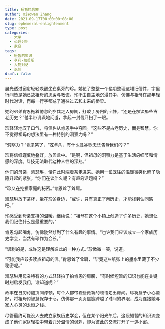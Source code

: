 ```yaml
---
title: 短暂的启蒙
author: Xiaowen Zhang
date: 2021-09-17T08:00:00+08:00
slug: ephemeral-enlightenment
type: post
categories:
  - 文学
  - 心理分析
  - 家庭
tags:
  - 短暂的知识
  - 亨利·詹姆斯
  - 人物对话
  - 讽刺
draft: false
---
```


晨光透过窗帘轻轻唤醒坐在桌旁的珍。她花了整整一个星期整理这堆旧信件，字里行间皆是她已故祖母的思索与教诲。珍不由自主地沉浸其中，仿佛与祖母在那年轻时代对话，而每一行字都成了通往过去和未来的桥梁。

她的弟弟肯恩拖着倦怠的步伐走入房间，打破了房内的宁静。“还是在解读那些古老历史？”他半带讥讽地问道，拿起一封信只扫了一眼。

珍轻轻地叹了口气，将信件从肯恩手中夺回。“这些不是古老历史，而是智慧。你不觉得祖母的想法里有一种特别的洞察力吗？”

“洞察力？”肯恩笑了，“这年头，有什么是谷歌无法告诉我们的？”

珍将信纸谨慎地叠好，放回盒中。“是啊，但祖母的洞察力是基于生活的细节和情感的深度。科技无法取代这种人性的深刻。”

他们的母亲，凯瑟琳，恰在此时端着茶走进来。她用一如既往的温暖微笑化解了隐隐升起的紧张。“你们在谈什么呢？有趣的话题吗？”

“珍又在挖掘家庭的秘密。”肯恩耸了耸肩。

凯瑟琳放下茶杯，坐在珍的身边，“或许，只有真正了解历史，才能找到认同感吧。”

珍感受到母亲支持的温暖，继续说：“祖母在这个小镇上创造了许多历史，她想让我们记住什么是最重要的。”

肯恩勾起嘴角，仿佛陡然想到了什么有趣的事情。“也许我们应该成立一个家族历史学会，当然有珍作为会长。”

“讽刺的是，或许这是理解彼此的一种方式。”珍微微一笑，说道。

“可能我应该多读点祖母的信。”肯恩耸了耸肩，“毕竟这些纸张上的墨水里藏了不少秘密呢。”

凯瑟琳用母亲特有的方式轻轻拍了拍肯恩的肩膀，“有时候短暂的知识也能在关键时刻启发我们，谁知道呢？”

故事在日历的翻页间停顿，每个人都带着些微新的领悟走出房间。珍将盒子小心盖好，将祖母的智慧保存于心，仿佛那一页页信笺跨越了时间的界限，成为连接她与家人心灵的永恒之线。

尽管最终可能没人去成立家族历史学会，但在某个阳光午后，这段短暂的知识流变成了他们家庭轻松中带着几分温情的讽刺，却为彼此的交流打开了一道小窗。
